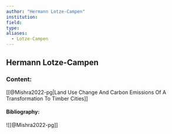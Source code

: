```yaml
---
author: "Hermann Lotze-Campen"
institution:
field:
type:
aliases:
  - Lotze-Campen
---
```


## Hermann Lotze-Campen

### Content:
[[@Mishra2022-pg|Land Use Change And Carbon Emissions Of A Transformation To Timber Cities]]

#### Bibliography:

![[@Mishra2022-pg]]